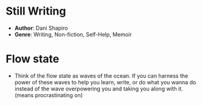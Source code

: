 # Still Writing
- **Author**: Dani Shapiro 
- **Genre**: Writing, Non-fiction, Self-Help, Memoir 

# Flow state
- Think of the flow state as waves of the ocean.  If you can harness the power of these waves to help you learn, write, or do what you wanna do instead of the wave overpowering you and taking you along with it.(means procrastinating on)